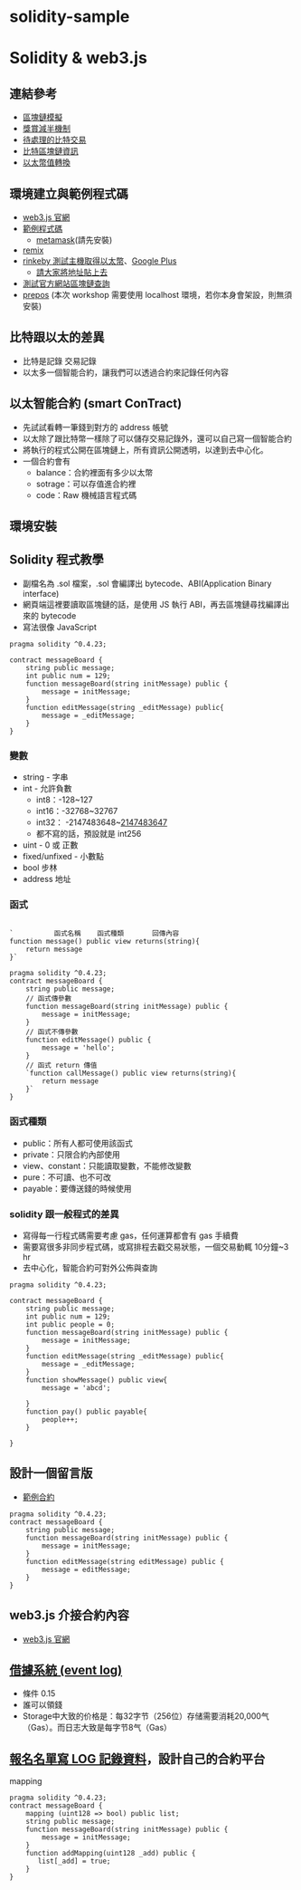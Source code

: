 # solidity-sample

# Solidity & web3.js

## 連結參考

* [區塊鏈模擬](https://anders.com/blockchain/tokens.html)
* [獎賞減半機制](http://www.bitcoinblockhalf.com/)
* [待處理的比特交易](https://blockchain.info/unconfirmed-transactions)
* [比特區塊鏈資訊](https://blockchain.info/)
* [以太幣值轉換](https://etherconverter.online/)

## 環境建立與範例程式碼

* [web3.js 官網](http://web3js.readthedocs.io/en/1.0/index.html)
* [範例程式碼](https://github.com/gonsakon/solidity-sample)
    * [metamask](https://metamask.io/)(請先安裝)
* [remix](https://remix.ethereum.org/)
* [rinkeby 測試主機取得以太幣](https://faucet.rinkeby.io/)、[Google Plus](https://plus.google.com/)
    * [請大家將地址貼上去](https://docs.google.com/document/d/172qjSFhgraGBbAWbNAgeaNeotoWCz5oFu_nCE4Y13qg/edit)
* [測試官方網站區塊鏈查詢](https://rinkeby.etherscan.io/)
* [prepos](https://prepros.io/) (本次 workshop 需要使用 localhost 環境，若你本身會架設，則無須安裝)

## 比特跟以太的差異

* 比特是記錄 交易記錄
* 以太多一個智能合約，讓我們可以透過合約來記錄任何內容

## 以太智能合約 (smart ConTract)

* 先試試看轉一筆錢到對方的 address 帳號
* 以太除了跟比特幣一樣除了可以儲存交易記錄外，還可以自己寫一個智能合約
* 將執行的程式公開在區塊鏈上，所有資訊公開透明，以達到去中心化。
* 一個合約會有
    * balance：合約裡面有多少以太幣
    * sotrage：可以存值進合約裡
    * code：Raw 機械語言程式碼

## 環境安裝

## Solidity 程式教學

* 副檔名為 .sol 檔案，.sol 會編譯出 bytecode、ABI(Application Binary interface)
* 網頁端這裡要讀取區塊鏈的話，是使用 JS 執行 ABI，再去區塊鏈尋找編譯出來的 bytecode
* 寫法很像 JavaScript

```
pragma solidity ^0.4.23;

contract messageBoard {
    string public message;
    int public num = 129;
    function messageBoard(string initMessage) public {
        message = initMessage;
    }
    function editMessage(string _editMessage) public{
        message = _editMessage;
    }
}
```

### 變數

* string -  字串
* int - 允許負數
    * int8：-128~127
    * int16：-32768~32767
    * int32： -2147483648~[2147483647](tel:2147483647)
    * 都不寫的話，預設就是 int256
* uint - 0 或 正數
* fixed/unfixed - 小數點
* bool 步林
* address 地址

### 函式

```

`          函式名稱    函式種類       回傳內容 
function message() public view returns(string){
    return message
}`
```



```
pragma solidity ^0.4.23;
contract messageBoard {
    string public message;
    // 函式傳參數
    function messageBoard(string initMessage) public {
        message = initMessage;
    }
    // 函式不傳參數
    function editMessage() public {
        message = 'hello';
    }
    // 函式 return 傳值
    `function callMessage() public view returns(string){
        return message
    }`
}
```

### 函式種類

* public：所有人都可使用該函式
* private：只限合約內部使用
* view、constant：只能讀取變數，不能修改變數
* pure：不可讀、也不可改
* payable：要傳送錢的時候使用

### solidity 跟一般程式的差異

* 寫得每一行程式碼需要考慮 gas，任何運算都會有 gas 手續費
* 需要寫很多非同步程式碼，或寫排程去戳交易狀態，一個交易動輒 10分鐘~3 hr
* 去中心化，智能合約可對外公佈與查詢

```
pragma solidity ^0.4.23;

contract messageBoard {
    string public message;
    int public num = 129;
    int public people = 0;
    function messageBoard(string initMessage) public {
        message = initMessage;
    }
    function editMessage(string _editMessage) public{
        message = _editMessage;
    }
    function showMessage() public view{
        message = 'abcd';
        
    }
    function pay() public payable{
        people++;
    }
    
}
```

## 設計一個留言版

* [範例合約](https://rinkeby.etherscan.io/address/0xefd35a0c1b6b7dc083c290123f132c4a1477ebaa)

```
pragma solidity ^0.4.23;
contract messageBoard {
    string public message;
    function messageBoard(string initMessage) public {
        message = initMessage;
    }
    function editMessage(string editMessage) public {
        message = editMessage;
    }
}
```

## web3.js 介接合約內容

* [web3.js 官網](https://web3js.readthedocs.io/en/1.0/getting-started.html)

## [借據系統 (event log)](https://rinkeby.etherscan.io/address/0xb1656f2dae22d4aed53f4766f75a06b9596f6e8e)

* 條件 0.15
* 誰可以領錢
* Storage中大致的价格是：每32字节（256位）存储需要消耗20,000气（Gas）。而日志大致是每字节8气（Gas）

## [報名名單寫 LOG 記錄資料](https://rinkeby.etherscan.io/address/0x58fd12f3040e020d98374cf07fb8009656c8d276)，設計自己的合約平台

mapping

```
pragma solidity ^0.4.23;
contract messageBoard {
    mapping (uint128 => bool) public list;
    string public message;
    function messageBoard(string initMessage) public {
        message = initMessage;
    }
    function addMapping(uint128 _add) public {
       list[_add] = true;
    }
}
```

